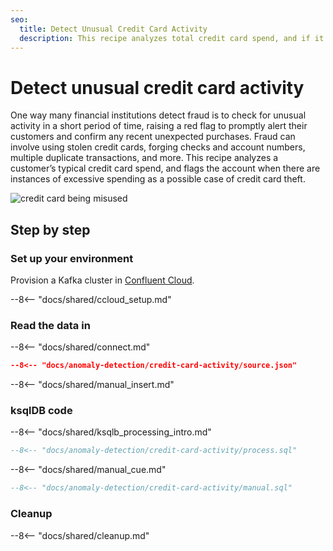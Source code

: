 ```yaml
---
seo:
  title: Detect Unusual Credit Card Activity
  description: This recipe analyzes total credit card spend, and if it's more than the average credit card usage of a customer, the account will be flagged as a possible case of credit card theft.
---
```


# Detect unusual credit card activity

One way many financial institutions detect fraud is to check for unusual activity in a short period of time, raising a red flag to promptly alert their customers and confirm any recent unexpected purchases. Fraud can involve using stolen credit cards, forging checks and account numbers, multiple duplicate transactions, and more. This recipe analyzes a customer’s typical credit card spend, and flags the account when there are instances of excessive spending as a possible case of credit card theft.

![credit card being misused](../../img/credit-card-activity.jpg)

## Step by step

### Set up your environment

Provision a Kafka cluster in [Confluent Cloud](https://www.confluent.io/confluent-cloud/tryfree/?utm_source=github&utm_medium=ksqldb_recipes&utm_campaign=credit-card-activity).

--8<-- "docs/shared/ccloud_setup.md"

### Read the data in

--8<-- "docs/shared/connect.md"

```json
--8<-- "docs/anomaly-detection/credit-card-activity/source.json"
```

--8<-- "docs/shared/manual_insert.md"

### ksqlDB code

--8<-- "docs/shared/ksqlb_processing_intro.md"

```sql
--8<-- "docs/anomaly-detection/credit-card-activity/process.sql"
```

--8<-- "docs/shared/manual_cue.md"

```sql
--8<-- "docs/anomaly-detection/credit-card-activity/manual.sql"
```

### Cleanup

--8<-- "docs/shared/cleanup.md"
